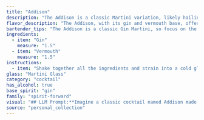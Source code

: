 ```yaml
---
title: "Addison"
description: "The Addison is a classic Martini variation, likely hailing from the early 20th century.  This gin-based cocktail is part of the Martini family, known for its dry, crisp flavor profile and elegant presentation. "
flavor_description: "The Addison, with its gin and vermouth base, offers a sophisticated and refreshing taste. The botanicals of the gin shine through, creating a bright and complex flavor profile with notes of juniper, citrus, and spice. The vermouth adds a touch of dryness and herbal complexity, balancing the gin's boldness. The result is a well-rounded cocktail that is both invigorating and elegant. "
bartender_tips: "The Addison is a classic Gin Martini, so focus on the gin!  Choose a quality gin with distinct botanicals for a complex flavor profile.  Chill your glass and gin for a crisp experience.  Use a good vermouth for depth, but don't overdo it.  Stir gently to avoid diluting, and garnish with a lemon twist for a touch of citrus. "
ingredients:
  - item: "Gin"
    measure: "1.5"
  - item: "Vermouth"
    measure: "1.5"
instructions:
  - item: "Shake together all the ingredients and strain into a cold glass."
glass: "Martini Glass"
category: "cocktail"
has_alcohol: true
base_spirit: "gin"
family: "spirit-forward"
visual: "## LLM Prompt:**Imagine a classic cocktail named Addison made with gin and vermouth. Describe its appearance in detail, considering the following elements:*** **Color:** What is the overall hue of the cocktail? Is it clear, cloudy, or tinted? Is there a specific shade of color, like a pale gold, deep ruby, or a vibrant emerald?* **Texture:** Is it a smooth, clear liquid? Does it have any visible swirls or layers? Does it have any ice chunks or garnishes that contribute to its texture?* **Garnish:** What, if anything, adorns the top of the cocktail? Consider the color, shape, and size of the garnish. * **Glassware:** What type of glass is the cocktail served in? Is it a classic martini glass, a coupe, or a rocks glass? What effect does the glassware have on the overall appearance of the drink?**Remember to use vivid imagery and sensory details to bring the appearance of the Addison to life.** "
source: "personal_collection"
---
```


